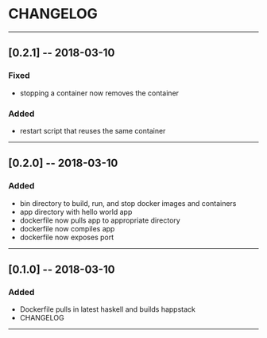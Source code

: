 # CHANGELOG

---

## [0.2.1] -- 2018-03-10
### Fixed
- stopping a container now removes the container
### Added
- restart script that reuses the same container

---

## [0.2.0] -- 2018-03-10
### Added
- bin directory to build, run, and stop docker images and containers
- app directory with hello world app
- dockerfile now pulls app to appropriate directory
- dockerfile now compiles app
- dockerfile now exposes port

---

## [0.1.0] -- 2018-03-10
### Added
- Dockerfile pulls in latest haskell and builds happstack
- CHANGELOG

---

